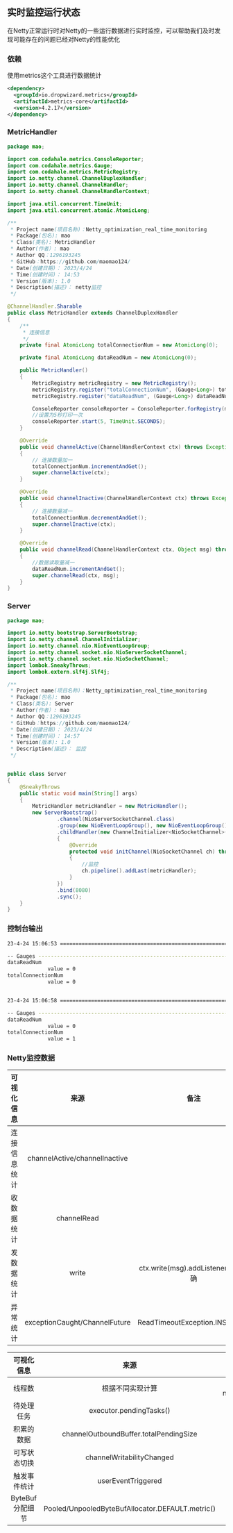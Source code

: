 



## 实时监控运行状态

在Netty正常运行时对Netty的一些运行数据进行实时监控，可以帮助我们及时发现可能存在的问题已经对Netty的性能优化



### 依赖

使用metrics这个工具进行数据统计

```xml
<dependency>
  <groupId>io.dropwizard.metrics</groupId>
  <artifactId>metrics-core</artifactId>
  <version>4.2.17</version>
</dependency>
```





### MetricHandler

```java
package mao;

import com.codahale.metrics.ConsoleReporter;
import com.codahale.metrics.Gauge;
import com.codahale.metrics.MetricRegistry;
import io.netty.channel.ChannelDuplexHandler;
import io.netty.channel.ChannelHandler;
import io.netty.channel.ChannelHandlerContext;

import java.util.concurrent.TimeUnit;
import java.util.concurrent.atomic.AtomicLong;

/**
 * Project name(项目名称)：Netty_optimization_real_time_monitoring
 * Package(包名): mao
 * Class(类名): MetricHandler
 * Author(作者）: mao
 * Author QQ：1296193245
 * GitHub：https://github.com/maomao124/
 * Date(创建日期)： 2023/4/24
 * Time(创建时间)： 14:53
 * Version(版本): 1.0
 * Description(描述)： netty监控
 */

@ChannelHandler.Sharable
public class MetricHandler extends ChannelDuplexHandler
{
    /**
     * 连接信息
     */
    private final AtomicLong totalConnectionNum = new AtomicLong(0);

    private final AtomicLong dataReadNum = new AtomicLong(0);

    public MetricHandler()
    {
        MetricRegistry metricRegistry = new MetricRegistry();
        metricRegistry.register("totalConnectionNum", (Gauge<Long>) totalConnectionNum::get);
        metricRegistry.register("dataReadNum", (Gauge<Long>) dataReadNum::get);

        ConsoleReporter consoleReporter = ConsoleReporter.forRegistry(metricRegistry).build();
        //设置为5秒打印一次
        consoleReporter.start(5, TimeUnit.SECONDS);
    }

    @Override
    public void channelActive(ChannelHandlerContext ctx) throws Exception
    {
        // 连接数量加一
        totalConnectionNum.incrementAndGet();
        super.channelActive(ctx);
    }

    @Override
    public void channelInactive(ChannelHandlerContext ctx) throws Exception
    {
        // 连接数量减一
        totalConnectionNum.decrementAndGet();
        super.channelInactive(ctx);
    }

    @Override
    public void channelRead(ChannelHandlerContext ctx, Object msg) throws Exception
    {
        //数据读取量减一
        dataReadNum.incrementAndGet();
        super.channelRead(ctx, msg);
    }
}
```





### Server

```java
package mao;

import io.netty.bootstrap.ServerBootstrap;
import io.netty.channel.ChannelInitializer;
import io.netty.channel.nio.NioEventLoopGroup;
import io.netty.channel.socket.nio.NioServerSocketChannel;
import io.netty.channel.socket.nio.NioSocketChannel;
import lombok.SneakyThrows;
import lombok.extern.slf4j.Slf4j;

/**
 * Project name(项目名称)：Netty_optimization_real_time_monitoring
 * Package(包名): mao
 * Class(类名): Server
 * Author(作者）: mao
 * Author QQ：1296193245
 * GitHub：https://github.com/maomao124/
 * Date(创建日期)： 2023/4/24
 * Time(创建时间)： 14:57
 * Version(版本): 1.0
 * Description(描述)： 监控
 */


public class Server
{
    @SneakyThrows
    public static void main(String[] args)
    {
        MetricHandler metricHandler = new MetricHandler();
        new ServerBootstrap()
                .channel(NioServerSocketChannel.class)
                .group(new NioEventLoopGroup(), new NioEventLoopGroup())
                .childHandler(new ChannelInitializer<NioSocketChannel>()
                {
                    @Override
                    protected void initChannel(NioSocketChannel ch) throws Exception
                    {
                        //监控
                        ch.pipeline().addLast(metricHandler);
                    }
                })
                .bind(8080)
                .sync();
    }
}
```





### 控制台输出

```sh
23-4-24 15:06:53 ===============================================================

-- Gauges ----------------------------------------------------------------------
dataReadNum
             value = 0
totalConnectionNum
             value = 0


23-4-24 15:06:58 ===============================================================

-- Gauges ----------------------------------------------------------------------
dataReadNum
             value = 0
totalConnectionNum
             value = 1
```







### Netty监控数据

|  可视化信息  |             来源              |                备注                 |
| :----------: | :---------------------------: | :---------------------------------: |
| 连接信息统计 | channelActive/channelInactive |                                     |
|  收数据统计  |          channelRead          |                                     |
|  发数据统计  |             write             | ctx.write(msg).addListener() 更准确 |
|   异常统计   | exceptionCaught/ChannelFuture |    ReadTimeoutException.INSTANCE    |



|   可视化信息    |                       来源                       |                   备注                   |
| :-------------: | :----------------------------------------------: | :--------------------------------------: |
|     线程数      |                 根据不同实现计算                 | 例如: nioEventLoopGroup.executorCount(); |
|   待处理任务    |             executor.pendingTasks()              |     例如:Nio Event Loop 的待处理任务     |
|   积累的数据    |      channelOutboundBuffer.totalPendingSize      |               Channel 级别               |
|  可写状态切换   |            channelWritabilityChanged             |                                          |
|  触发事件统计   |                userEventTriggered                |              IdleStateEvent              |
| ByteBuf分配细节 | Pooled/UnpooledByteBufAllocator.DEFAULT.metric() |                                          |



